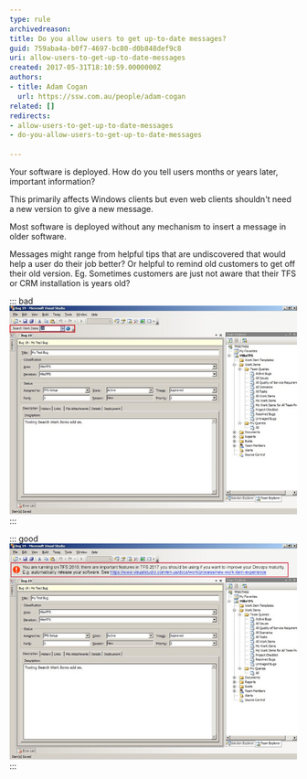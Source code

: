 ```yaml
---
type: rule
archivedreason: 
title: Do you allow users to get up-to-date messages?
guid: 759aba4a-b0f7-4697-bc80-d0b848def9c8
uri: allow-users-to-get-up-to-date-messages
created: 2017-05-31T18:10:59.0000000Z
authors:
- title: Adam Cogan
  url: https://ssw.com.au/people/adam-cogan
related: []
redirects:
- allow-users-to-get-up-to-date-messages
- do-you-allow-users-to-get-up-to-date-messages

---
```


Your software is deployed. How do you tell users months or years later, important information?

This primarily affects Windows clients but even web clients shouldn't need a new version to give a new message.

Most software is deployed without any mechanism to insert a message in older software.

<!--endintro-->

Messages might range from helpful tips that are undiscovered that would help a user do their job better?
Or helpful to remind old customers to get off their old version. 
Eg. Sometimes customers are just not aware that their TFS or CRM installation is years old?


::: bad  
![Figure: Bad example](uptodate-message-bad.jpg)  
:::


::: good  
![Figure: Good example](uptodate-message-good.jpg)  
:::
